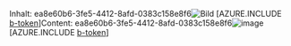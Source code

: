 <span data-ttu-id="cbe87-101">Inhalt: ea8e60b6-3fe5-4412-8afd-0383c158e8f6![Bild](92cdd23a-cb73-4e18-bd7d-51c7259ed014.png)
[AZURE.INCLUDE [b-token](4f63c60f-44b0-4f24-bbcd-21cf2c41c4c1.md)]</span><span class="sxs-lookup"><span data-stu-id="cbe87-101">Content: ea8e60b6-3fe5-4412-8afd-0383c158e8f6![image](92cdd23a-cb73-4e18-bd7d-51c7259ed014.png)
[AZURE.INCLUDE [b-token](4f63c60f-44b0-4f24-bbcd-21cf2c41c4c1.md)]</span></span>
